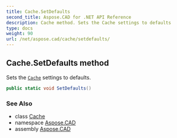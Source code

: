 ```yaml
---
title: Cache.SetDefaults
second_title: Aspose.CAD for .NET API Reference
description: Cache method. Sets the Cache settings to defaults
type: docs
weight: 90
url: /net/aspose.cad/cache/setdefaults/
---
```

## Cache.SetDefaults method

Sets the [`Cache`](../) settings to defaults.

```csharp
public static void SetDefaults()
```

### See Also

* class [Cache](../)
* namespace [Aspose.CAD](../../cache/)
* assembly [Aspose.CAD](../../../)


